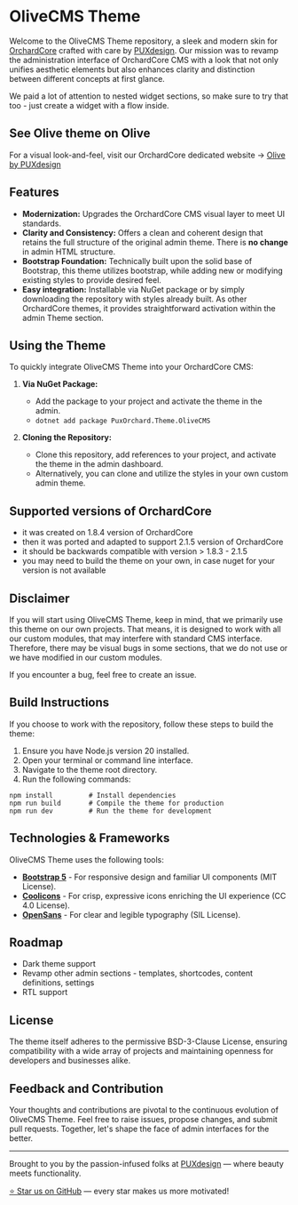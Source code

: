 # OliveCMS Theme

Welcome to the OliveCMS Theme repository, a sleek and modern skin for [OrchardCore](https://orchardcore.net/) crafted with care by [PUXdesign](https://www.puxdesign.cz/en/contact). Our mission was to revamp the administration interface of OrchardCore CMS with a look that not only unifies aesthetic elements but also enhances clarity and distinction between different concepts at first glance.

We paid a lot of attention to nested widget sections, so make sure to try that too - just create a widget with a flow inside.

## See Olive theme on Olive

For a visual look-and-feel, visit our OrchardCore dedicated website -> [Olive by PUXdesign](https://olive.puxdesign.cz/en/for-developers/olive-theme)

## Features

* **Modernization:** Upgrades the OrchardCore CMS visual layer to meet UI standards.
* **Clarity and Consistency:** Offers a clean and coherent design that retains the full structure of the original admin theme. There is **no change** in admin HTML structure.
* **Bootstrap Foundation:** Technically built upon the solid base of Bootstrap, this theme utilizes bootstrap, while adding new or modifying existing styles to provide desired feel.
* **Easy integration:** Installable via NuGet package or by simply downloading the repository with styles already built. As other OrchardCore themes, it provides straightforward activation within the admin Theme section.

## Using the Theme

To quickly integrate OliveCMS Theme into your OrchardCore CMS:

1. **Via NuGet Package:**
   - Add the package to your project and activate the theme in the admin.
   - ``dotnet add package PuxOrchard.Theme.OliveCMS``

2. **Cloning the Repository:**
   - Clone this repository, add references to your project, and activate the theme in the admin dashboard.
   - Alternatively, you can clone and utilize the styles in your own custom admin theme.
  
## Supported versions of OrchardCore
- it was created on 1.8.4 version of OrchardCore
- then it was ported and adapted to support 2.1.5 version of OrchardCore
- it should be backwards compatible with version > 1.8.3 - 2.1.5
- you may need to build the theme on your own, in case nuget for your version is not available

## Disclaimer
If you will start using OliveCMS Theme, keep in mind, that we primarily use this theme on our own projects. That means, it is designed to work with all our custom modules, that may interfere with standard CMS interface. Therefore, there may be visual bugs in some sections, that we do not use or we have modified in our custom modules. 

If you encounter a bug, feel free to create an issue.

## Build Instructions

If you choose to work with the repository, follow these steps to build the theme:

1. Ensure you have Node.js version 20 installed.
2. Open your terminal or command line interface.
3. Navigate to the theme root directory.
4. Run the following commands:
```
npm install         # Install dependencies
npm run build       # Compile the theme for production
npm run dev         # Run the theme for development
```

## Technologies & Frameworks

OliveCMS Theme uses the following tools:

* **[Bootstrap 5](https://getbootstrap.com/)** - For responsive design and familiar UI components (MIT License).
* **[Coolicons](https://github.com/krystonschwarze/coolicons)** - For crisp, expressive icons enriching the UI experience (CC 4.0 License).
* **[OpenSans](https://fonts.google.com/specimen/Open+Sans)** - For clear and legible typography (SIL License).

## Roadmap
* Dark theme support
* Revamp other admin sections - templates, shortcodes, content definitions, settings
* RTL support

## License

The theme itself adheres to the permissive BSD-3-Clause License, ensuring compatibility with a wide array of projects and maintaining openness for developers and businesses alike.

## Feedback and Contribution

Your thoughts and contributions are pivotal to the continuous evolution of OliveCMS Theme. Feel free to raise issues, propose changes, and submit pull requests. Together, let's shape the face of admin interfaces for the better.

---

Brought to you by the passion-infused folks at [PUXdesign](https://www.puxdesign.cz/en/contact) — where beauty meets functionality.

[⭐ Star us on GitHub](https://github.com/puxdesign/PuxOrchard.Theme.OliveCMS) — every star makes us more motivated!
